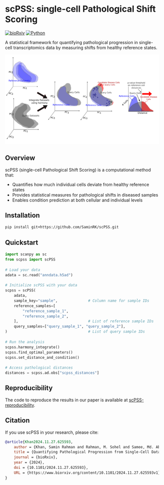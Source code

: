 # scPSS: single-cell Pathological Shift Scoring

[![bioRxiv](https://img.shields.io/badge/bioRxiv-2024.11.27.625593-blue)](https://www.biorxiv.org/content/10.1101/2024.11.27.625593v1)
[![Python](https://img.shields.io/badge/python-3.11%2B-blue)](https://www.python.org/)

A statistical framework for quantifying pathological progression in single-cell transcriptomics data by measuring shifts from healthy reference states.

![Overview of scPSS pipeline](images/Fig1.png)

## Overview

scPSS (single-cell Pathological Shift Scoring) is a computational method that:
- Quantifies how much individual cells deviate from healthy reference states
- Provides statistical measures for pathological shifts in diseased samples
- Enables condition prediction at both cellular and individual levels

## Installation

```bash
pip install git+https://github.com/SaminRK/scPSS.git
```

## Quickstart
```Python
import scanpy as sc
from scpss import scPSS

# Load your data
adata = sc.read("anndata.h5ad")

# Initialize scPSS with your data
scpss = scPSS(
    adata,
    sample_key="sample",              # Column name for sample IDs
    reference_samples=[
        "reference_sample_1",
        "reference_sample_2",
    ],                                # List of reference sample IDs
    query_samples=["query_sample_1", "query_sample_2"],
)                                     # List of query sample IDs

# Run the analysis
scpss.harmony_integrate()
scpss.find_optimal_parameters()
scpss.set_distance_and_condition()

# Access pathological distances
distances = scpss.ad.obs["scpss_distances"]
```

## Reproducibility

The code to reproduce the results in our paper is available at [scPSS-reproducibility](https://github.com/SaminRK/scPSS-reproducibility).


## Citation

If you use scPSS in your research, please cite:

```bibtex
@article{Khan2024.11.27.625593,
    author = {Khan, Samin Rahman and Rahman, M. Sohel and Samee, Md. Abul Hassan},
    title = {Quantifying Pathological Progression from Single-Cell Data},
    journal = {bioRxiv},
    year = {2024},
    doi = {10.1101/2024.11.27.625593},
    URL = {https://www.biorxiv.org/content/10.1101/2024.11.27.625593v1}
}
```

